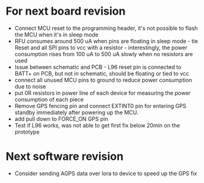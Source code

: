 # For next board revision
* Connect MCU reset to the programming header, it's not possible to flash the MCU when it's in sleep mode
* RFU consumes around 500 uA when pins are floating in sleep mode - tie Reset and all SPI pins to vcc with a resistor - interestingly, the power consumption rises from 100 uA to 500 uA slowly when no resistors are used
* Issue between schematic and PCB - L96 reset pin is connected to BATT+ on PCB, but not in schematic, should be floating or tied to vcc
* connect all unused MCU pins to ground to reduce power consumption due to noise
* put 0R resistors in power line of each device for measuring the power consumption of each piece
* Remove GPS fencing pin and connect EXTINT0 pin for entering GPS standby immediately after powering up the MCU.
* add pull down to FORCE_ON GPS pin
* Test if L96 works, was not able to get first fix below 20min on the prototype

# Next software revision
* Consider sending AGPS data over lora to device to speed up the GPS fix
